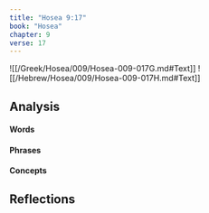 ```yaml
---
title: "Hosea 9:17"
book: "Hosea"
chapter: 9
verse: 17
---
```

![[/Greek/Hosea/009/Hosea-009-017G.md#Text]]
![[/Hebrew/Hosea/009/Hosea-009-017H.md#Text]]

## Analysis

#### Words

#### Phrases

#### Concepts

## Reflections
